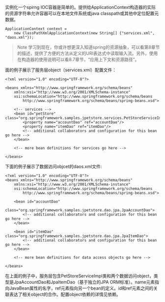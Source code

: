 实例化一个spirng IOC容器是简单的。提供给ApplicationContext构造器的实际的资源字符串允许容器可以在本地文件系统或java classpath或其他中定位配置元数据。

```
ApplicationContext context =
    new ClassPathXmlApplicationContext(new String[] {"services.xml", "daos.xml"});
```

>Note
>学习到现在，你或许想更深入知道spring的资源抽象，可以看第8章节的描述，提供了方便的方法从定义的URI表达式中读取输入流。另外，使用在构造器的使用说明可以看8.7章节，“应用上下文和资源路径”。

面的例子展示了服务层object（services.xml）配置文件：

```
<?xml version="1.0" encoding="UTF-8"?>

<beans xmlns="http://www.springframework.org/schema/beans"
    xmlns:xsi="http://www.w3.org/2001/XMLSchema-instance"
    xsi:schemaLocation="http://www.springframework.org/schema/beans
        http://www.springframework.org/schema/beans/spring-beans.xsd">

    <!-- services -->
    <bean id="petStore" class="org.springframework.samples.jpetstore.services.PetStoreServiceImpl">
        <property name="accountDao" ref="accountDao"/>
        <property name="itemDao" ref="itemDao"/>
        <!-- additional collaborators and configuration for this bean go here -->
    </bean>

    <!-- more bean definitions for services go here -->

</beans>
```

下面的例子展示了数据访问objcet的daos.xml文件:

```
<?xml version="1.0" encoding="UTF-8"?>
<beans xmlns="http://www.springframework.org/schema/beans"
    xmlns:xsi="http://www.w3.org/2001/XMLSchema-instance"
    xsi:schemaLocation="http://www.springframework.org/schema/beans
        http://www.springframework.org/schema/beans/spring-beans.xsd">

    <bean id="accountDao"
        class="org.springframework.samples.jpetstore.dao.jpa.JpaAccountDao">
        <!-- additional collaborators and configuration for this bean go here -->
    </bean>

    <bean id="itemDao" class="org.springframework.samples.jpetstore.dao.jpa.JpaItemDao">
        <!-- additional collaborators and configuration for this bean go here -->
    </bean>

    <!-- more bean definitions for data access objects go here -->

</beans>
```

在上面的例子中，服务层包含PetStoreServiceImpl类和两个数据访问object，类型是JpaAccountDao和JpaItemDao（基于独立的JPA ORM标准）。name元素指向JavaBean属性的名字，ref元素指向另一个bean的定义。id和ref元素之间的关联表达了相关object的合作。配置object依赖的详情见依赖。